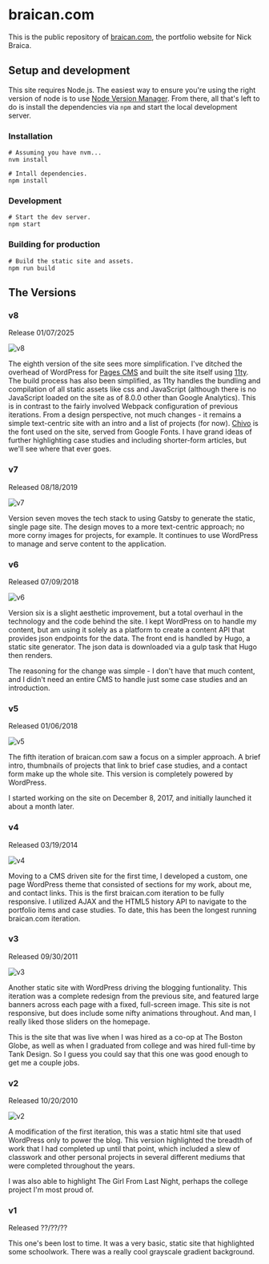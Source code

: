 # braican.com

This is the public repository of [braican.com](https://braican.com), the portfolio website for Nick Braica.

## Setup and development

This site requires Node.js. The easiest way to ensure you're using the right version of node is to use [Node Version Manager](https://github.com/nvm-sh/nvm). From there, all that's left to do is install the dependencies via `npm` and start the local development server.

### Installation

```shell
# Assuming you have nvm...
nvm install

# Intall dependencies.
npm install
```

### Development

```shell
# Start the dev server.
npm start
```

### Building for production

```shell
# Build the static site and assets.
npm run build
```

## The Versions

### v8

Release 01/07/2025

![v8](assets/braican.com-v8.png?raw=true)

The eighth version of the site sees more simplification. I've ditched the overhead of WordPress for [Pages CMS](https://pagescms.org/) and built the site itself using [11ty](https://www.11ty.dev/). The build process has also been simplified, as 11ty handles the bundling and compilation of all static assets like css and JavaScript (although there is no JavaScript loaded on the site as of 8.0.0 other than Google Analytics). This is in contrast to the fairly involved Webpack configuration of previous iterations. From a design perspective, not much changes - it remains a simple text-centric site with an intro and a list of projects (for now). [Chivo](https://fonts.google.com/specimen/Chivo) is the font used on the site, served from Google Fonts. I have grand ideas of further highlighting case studies and including shorter-form articles, but we'll see where that ever goes.

### v7

Released 08/18/2019

![v7](assets/braican.com-v7.png?raw=true)

Version seven moves the tech stack to using Gatsby to generate the static, single page site. The design moves to a more text-centric approach; no more corny images for projects, for example. It continues to use WordPress to manage and serve content to the application.

### v6

Released 07/09/2018

![v6](assets/braican.com-v6.2.3.png?raw=true)

Version six is a slight aesthetic improvement, but a total overhaul in the technology and the code behind the site. I kept WordPress on to handle my content, but am using it solely as a platform to create a content API that provides json endpoints for the data. The front end is handled by Hugo, a static site generator. The json data is downloaded via a gulp task that Hugo then renders.

The reasoning for the change was simple - I don't have that much content, and I didn't need an entire CMS to handle just some case studies and an introduction.

### v5

Released 01/06/2018

![v5](assets/braican.com-v5.jpg?raw=true)

The fifth iteration of braican.com saw a focus on a simpler approach. A brief intro, thumbnails of projects that link to brief case studies, and a contact form make up the whole site. This version is completely powered by WordPress.

I started working on the site on December 8, 2017, and initially launched it about a month later.

### v4

Released 03/19/2014

![v4](assets/braican.com-v4.jpg?raw=true)

Moving to a CMS driven site for the first time, I developed a custom, one page WordPress theme that consisted of sections for my work, about me, and contact links. This is the first braican.com iteration to be fully responsive. I utilized AJAX and the HTML5 history API to navigate to the portfolio items and case studies. To date, this has been the longest running braican.com iteration.

### v3

Released 09/30/2011

![v3](assets/braican.com-v3.jpg?raw=true)

Another static site with WordPress driving the blogging funtionality. This iteration was a complete redesign from the previous site, and featured large banners across each page with a fixed, full-screen image. This site is not responsive, but does include some nifty animations throughout. And man, I really liked those sliders on the homepage.

This is the site that was live when I was hired as a co-op at The Boston Globe, as well as when I graduated from college and was hired full-time by Tank Design. So I guess you could say that this one was good enough to get me a couple jobs.

### v2

Released 10/20/2010

![v2](assets/braican.com-v2.jpg?raw=true)

A modification of the first iteration, this was a static html site that used WordPress only to power the blog. This version highlighted the breadth of work that I had completed up until that point, which included a slew of classwork and other personal projects in several different mediums that were completed throughout the years.

I was also able to highlight The Girl From Last Night, perhaps the college project I'm most proud of.

### v1

Released ??/??/??

This one's been lost to time. It was a very basic, static site that highlighted some schoolwork. There was a really cool grayscale gradient background.
